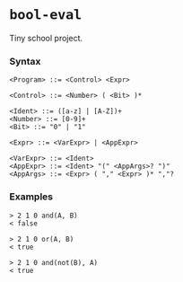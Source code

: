 # `bool-eval`

Tiny school project.

### Syntax

```bnf
<Program> ::= <Control> <Expr>

<Control> ::= <Number> ( <Bit> )*

<Ident> ::= ([a-z] | [A-Z])+
<Number> ::= [0-9]+
<Bit> ::= "0" | "1"

<Expr> ::= <VarExpr> | <AppExpr>

<VarExpr> ::= <Ident>
<AppExpr> ::= <Ident> "(" <AppArgs>? ")"
<AppArgs> ::= <Expr> ( "," <Expr> )* ","?
```

### Examples

```
> 2 1 0 and(A, B)
< false

> 2 1 0 or(A, B)
< true

> 2 1 0 and(not(B), A)
< true
```
